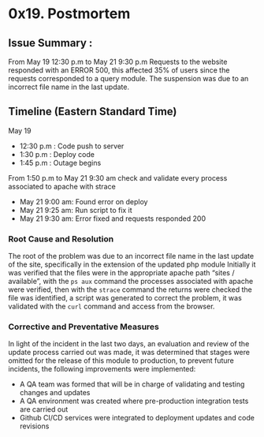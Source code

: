 # 0x19. Postmortem

## Issue Summary :
From May 19 12:30 p.m to May 21 9:30 p.m Requests to the website responded with an ERROR 500, this affected 35% of users since the requests corresponded to a query module. The suspension was due to an incorrect file name in the last update.

## Timeline (Eastern Standard Time)
May 19
* 12:30 p.m : Code push to server
* 1:30 p.m : Deploy code 
* 1:45 p.m : Outage begins

From 1:50 p.m to May 21 9:30 am check and validate every process associated to apache with strace

* May 21 9:00 am: Found error on deploy
* May 21 9:25 am: Run script to fix it
* May 21 9:30 am: Error fixed and requests responded 200

### Root Cause and Resolution 
The root of the problem was due to an incorrect file name in the last update of the site, specifically in the extension of the updated php module
Initially it was verified that the files were in the appropriate apache path “sites / available”, with the `ps aux` command the processes associated with apache were verified, then with the `strace` command the returns were checked the file was identified, a script was generated to correct the problem, it was validated with the `curl` command and access from the browser.

### Corrective and Preventative Measures
In light of the incident in the last two days, an evaluation and review of the update process carried out was made, it was determined that stages were omitted for the release of this module to production, to prevent future incidents, the following improvements were implemented:

* A QA team was formed that will be in charge of validating and testing changes and updates
* A QA environment was created where pre-production integration tests are carried out
* Github CI/CD services were integrated to deployment updates and code revisions
